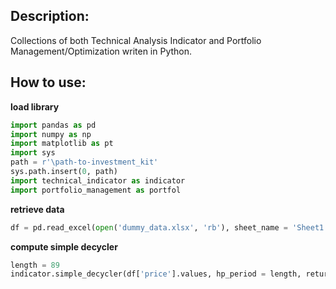 <h2> Description: </h2>

Collections of both Technical Analysis Indicator and Portfolio Management/Optimization writen in Python.


<h2> How to use: </h2>

__load library__

```python
import pandas as pd
import numpy as np
import matplotlib as pt
import sys
path = r'\path-to-investment_kit'
sys.path.insert(0, path)
import technical_indicator as indicator
import portfolio_management as portfol
```

__retrieve data__

```python
df = pd.read_excel(open('dummy_data.xlsx', 'rb'), sheet_name = 'Sheet1', engine = 'openpyxl')
```

__compute simple decycler__
```python
length = 89
indicator.simple_decycler(df['price'].values, hp_period = length, return_df = True)
```
